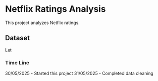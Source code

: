 # Netflix Ratings Analysis
This project analyzes Netflix ratings.
## Dataset
Let

### Time Line
30/05/2025 - Started this project
31/05/2025 - Completed data cleaning